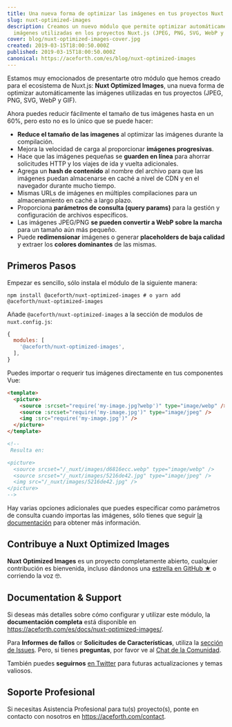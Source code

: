 ```yaml
---
title: Una nueva forma de optimizar las imágenes en tus proyectos Nuxt
slug: nuxt-optimized-images
description: Creamos un nuevo módulo que permite optimizar automáticamente las
  imágenes utilizadas en los proyectos Nuxt.js (JPEG, PNG, SVG, WebP y GIF).
cover: blog/nuxt-optimized-images-cover.jpg
created: 2019-03-15T18:00:50.000Z
published: 2019-03-15T18:00:50.000Z
canonical: https://aceforth.com/es/blog/nuxt-optimized-images
---
```

Estamos muy emocionados de presentarte otro módulo que hemos creado para el ecosistema de Nuxt.js: **Nuxt Optimized Images**, una nueva forma de optimizar automáticamente las imágenes utilizadas en tus proyectos (JPEG, PNG, SVG, WebP y GIF).

Ahora puedes reducir fácilmente el tamaño de tus imágenes hasta en un 60%, pero esto no es lo único que se puede hacer:

* **Reduce el tamaño de las imagenes** al optimizar las imágenes durante la compilación.
* Mejora la velocidad de carga al proporcionar **imágenes progresivas**.
* Hace que las imágenes pequeñas se **guarden en línea** para ahorrar solicitudes HTTP y los viajes de ida y vuelta adicionales.
* Agrega un **hash de contenido** al nombre del archivo para que las imágenes puedan almacenarse en caché a nivel de CDN y en el navegador durante mucho tiempo.
* Mismas URLs de imágenes en múltiples compilaciones para un almacenamiento en caché a largo plazo.
* Proporciona **parámetros de consulta (query params)** para la gestión y configuración de archivos específicos.
* Las imágenes JPEG/PNG **se pueden convertir a WebP sobre la marcha** para un tamaño aún más pequeño.
* Puede **redimensionar** imágenes o generar **placeholders de baja calidad** y extraer los **colores dominantes** de las mismas.

## Primeros Pasos

Empezar es sencillo, sólo instala el módulo de la siguiente manera:

```shell
npm install @aceforth/nuxt-optimized-images # o yarn add @aceforth/nuxt-optimized-images
```

Añade `@aceforth/nuxt-optimized-images` a la sección de modulos de `nuxt.config.js`:

```javascript
{
  modules: [
    '@aceforth/nuxt-optimized-images',
  ],
}
```

Puedes importar o requerir tus imágenes directamente en tus componentes Vue:

```html
<template>
  <picture>
    <source :srcset="require('my-image.jpg?webp')" type="image/webp" />
    <source :srcset="require('my-image.jpg')" type="image/jpeg" />
    <img :src="require('my-image.jpg')" />
  </picture>
</template>

<!-- 
 Resulta en:

<picture>
  <source srcset="/_nuxt/images/d6816ecc.webp" type="image/webp" />
  <source srcset="/_nuxt/images/5216de42.jpg" type="image/jpeg" />
  <img src="/_nuxt/images/5216de42.jpg" />
</picture>
-->
```

Hay varias opciones adicionales que puedes especificar como parámetros de consulta cuando importas las imágenes, sólo tienes que seguir [la documentación](https://aceforth.com/es/docs/nuxt-optimized-images/usage/) para obtener más información.

## Contribuye a Nuxt Optimized Images

**Nuxt Optimized Images** es un proyecto completamente abierto, cualquier contribución es bienvenida, incluso dándonos una [estrella en GitHub ★](https://github.com/aceforth/nuxt-optimized-images) o corriendo la voz 🤓.

## Documentation & Support

Si deseas más detalles sobre cómo configurar y utilizar este módulo, la **documentación completa** está disponible en <https://aceforth.com/es/docs/nuxt-optimized-images/>.

Para **Informes de fallos** or **Solicitudes de Características**, utiliza la [sección de Issues](https://github.com/aceforth/nuxt-optimized-images/issues). Pero, si tienes **preguntas**, por favor ve al [Chat de la Comunidad](https://spectrum.chat/bazzite/login?r=https://spectrum.chat/bazzite/open-source).

También puedes **seguirnos** [en Twitter](https://twitter.com/AceforthHQ) para futuras actualizaciones y temas valiosos.

## Soporte Profesional

Si necesitas Asistencia Profesional para tu(s) proyecto(s), ponte en contacto con nosotros en <https://aceforth.com/contact>.
